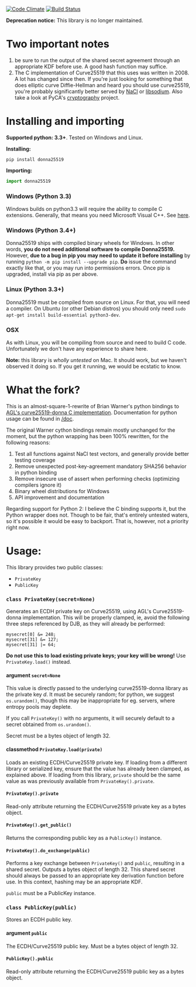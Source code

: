 [![Code Climate](https://codeclimate.com/github/Muterra/donna25519/badges/gpa.svg)](https://codeclimate.com/github/Muterra/donna25519)
[![Build Status](https://travis-ci.org/Muterra/donna25519.svg?branch=master)](https://travis-ci.org/Muterra/donna25519)

**Deprecation notice:** This library is no longer maintained.

# Two important notes

1. be sure to run the output of the shared secret agreement through an appropriate KDF before use. A good hash function may suffice.
2. The C implementation of Curve25519 that this uses was written in 2008. A lot has changed since then. If you're just looking for something that does elliptic curve Diffie-Hellman and heard you should use curve25519, you're probably significantly better served by [NaCl](https://nacl.cr.yp.to) or [libsodium](https://github.com/jedisct1/libsodium). Also take a look at PyCA's [cryptography](https://cryptography.io) project.

# Installing and importing

**Supported python: 3.3+**. Tested on Windows and Linux.

**Installing:**

```
pip install donna25519
```

**Importing:**

```python
import donna25519
```

### Windows (Python 3.3)

Windows builds on python3.3 will require the ability to compile C extensions. Generally, that means you need Microsoft Visual C++. See [here](https://packaging.python.org/en/latest/extensions/#setting-up-a-build-environment-on-windows).

### Windows (Python 3.4+)

Donna25519 ships with compiled binary wheels for Windows. In other words, **you do not need additional software to compile Donna25519.** However, **due to a bug in pip you may need to update it before installing** by running ```python -m pip install --upgrade pip```. **Do** issue the command exactly like that, or you may run into permissions errors. Once pip is upgraded, install via pip as per above.

### Linux (Python 3.3+)

Donna25519 must be compiled from source on Linux. For that, you will need a compiler. On Ubuntu (or other Debian distros) you should only need ```sudo apt-get install build-essential python3-dev```.

### OSX

As with Linux, you will be compiling from source and need to build C code. Unfortunately we don't have any experience to share here.

**Note:** this library is *wholly untested* on Mac. It should work, but we haven't observed it doing so. If you get it running, we would be ecstatic to know.

# What the fork?

This is an almost-square-1-rewrite of Brian Warner's python bindings to [AGL's curve25519-donna C implementation](https://github.com/agl/curve25519-donna). Documentation for python usage can be found in [/doc](/doc). 

The original Warner cython bindings remain mostly unchanged for the moment, but the python wrapping has been 100% rewritten, for the following reasons:

1. Test all functions against NaCl test vectors, and generally provide better testing coverage
2. Remove unexpected post-key-agreement mandatory SHA256 behavior in python binding
3. Remove insecure use of assert when performing checks (optimizing compilers ignore it)
4. Binary wheel distributions for Windows
5. API improvement and documentation

Regarding support for Python 2: I believe the C binding supports it, but the Python wrapper does not. Though to be fair, that's entirely untested waters, so it's possible it would be easy to backport. That is, however, not a priority right now.

# Usage:

This library provides two public classes:

+ ```PrivateKey```
+ ```PublicKey```

### ```class PrivateKey(secret=None)```

Generates an ECDH private key on Curve25519, using AGL's Curve25519-donna implementation. This will be properly clamped, ie, avoid the following three steps referenced by DJB, as they will already be performed:

```
mysecret[0] &= 248;
mysecret[31] &= 127;
mysecret[31] |= 64;
```

**Do not use this to load existing private keys; your key will be wrong!** Use ```PrivateKey.load()``` instead.

#### argument ```secret=None```

This value is directly passed to the underlying curve25519-donna library as the private key *d*. It must be securely random; for python, we suggest ```os.urandom()```, though this may be inappropriate for eg. servers, where entropy pools may deplete.

If you call ```PrivateKey()``` with no arguments, it will securely default to a secret obtained from ```os.urandom()```.

Secret must be a bytes object of length 32.

#### classmethod ```PrivateKey.load(private)```

Loads an existing ECDH/Curve25519 private key. If loading from a different library or serialized key, ensure that the value has already been clamped, as explained above. If loading from this library, ```private``` should be the same value as was previously available from ```PrivateKey().private```.

#### ```PrivateKey().private```

Read-only attribute returning the ECDH/Curve25519 private key as a bytes object.

#### ```PrivateKey().get_public()```

Returns the corresponding public key as a ```PublicKey()``` instance.

#### ```PrivateKey().do_exchange(public)```

Performs a key exchange between ```PrivateKey()``` and ```public```, resulting in a shared secret. Outputs a bytes object of length 32. This shared secret should always be passed to an appropriate key derivation function before use. In this context, hashing may be an appropriate KDF.

```public``` must be a PublicKey instance.

### ```class PublicKey(public)```

Stores an ECDH public key.

#### argument ```public```

The ECDH/Curve25519 public key. Must be a bytes object of length 32.

#### ```PublicKey().public```

Read-only attribute returning the ECDH/Curve25519 public key as a bytes object.
